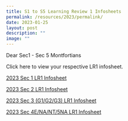 ```yaml
---
title: S1 to S5 Learning Review 1 Infosheets
permalink: /resources/2023/permalink/
date: 2023-01-25
layout: post
description: ""
image: ""
---
```

Dear Sec1 - Sec 5 Montfortians

Click here to view your respective LR1 infosheet.

[2023 Sec 1 LR1 Infosheet](https://drive.google.com/file/d/1MXTu45v6tXZxHgbrdrZESTMIGTmNS9qJ/view)  
  
[2023 Sec 2 LR1 Infosheet](https://drive.google.com/file/d/1p3Cs76ZUhTy8JEcd5vyMBY7yojLyYMQY/view)

[2023 Sec 3 (G1/G2/G3) LR1 Infosheet](https://drive.google.com/drive/folders/1rWqCbRmgrXCFXiVTXacDwWxQW4JAxQSj)
  
[2023 Sec 4E/NA/NT/5NA LR1 Infosheet](https://drive.google.com/drive/folders/13BJ3NtmIQir2qMP7RSeBcaubeebEbWnl)